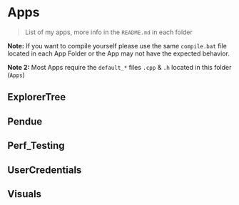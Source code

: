 # Apps
> List of my apps, more info in the `README.md` in each folder

**Note:** If you want to compile yourself please use the same `compile.bat` file located in each App Folder or the App may not have the expected behavior.

**Note 2:** Most Apps require the `default_*` files `.cpp` & `.h` located in this folder (`Apps`)

## ExplorerTree

## Pendue

## Perf_Testing

## UserCredentials

## Visuals
